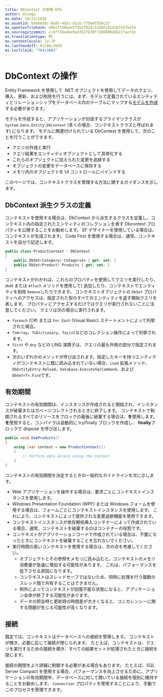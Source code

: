 ```yaml
---
title: DbContext の使用-EF6
author: divega
ms.date: 10/23/2016
ms.assetid: b0e6bddc-8a87-4d51-b1cb-7756df938c23
ms.openlocfilehash: d961ffd8bed7f5b2f82dcfa30fc0241b7437be50
ms.sourcegitcommit: cc0ff36e46e9ed3527638f7208000e8521faef2e
ms.translationtype: MT
ms.contentlocale: ja-JP
ms.lasthandoff: 03/06/2020
ms.locfileid: "78413883"
---
```

# <a name="working-with-dbcontext"></a>DbContext の操作

Entity Framework を使用して .NET オブジェクトを使用してデータのクエリ、挿入、更新、および削除を行うには、まず、モデルで定義されているエンティティとリレーションシップをデータベース内のテーブルにマップする[モデルを作成](~/ef6/modeling/index.md)する必要があります。

モデルを作成すると、アプリケーションが対話するプライマリクラスが `System.Data.Entity.DbContext` (多くの場合、コンテキストクラスと呼ばれます) になります。 モデルに関連付けられている DbContext を使用して、次のことを行うことができます。
- クエリの作成と実行   
- クエリ結果をエンティティオブジェクトとして具体化する
- これらのオブジェクトに加えられた変更を追跡する
- オブジェクトの変更をデータベースに保存する
- メモリ内のオブジェクトを UI コントロールにバインドする

このページでは、コンテキストクラスを管理する方法に関するガイダンスを示します。  

## <a name="defining-a-dbcontext-derived-class"></a>DbContext 派生クラスの定義  

コンテキストを使用する場合は、DbContext から派生するクラスを定義し、コンテキスト内の指定されたエンティティのコレクションを表す Dbcontext プロパティを公開することをお勧めします。 EF デザイナーを使用している場合は、コンテキストが生成されます。 Code First を使用する場合は、通常、コンテキストを自分で記述します。  

``` csharp
public class ProductContext : DbContext
{
    public DbSet<Category> Categories { get; set; }
    public DbSet<Product> Products { get; set; }
}
```  

コンテキストがわかれば、これらのプロパティを使用してクエリを実行したり、(`Add` または `Attach` メソッドを使用して) 追加したり、コンテキストでエンティティを削除 `Remove`したりできます。 コンテキストオブジェクトの `DbSet` プロパティへのアクセスは、指定された型のすべてのエンティティを返す開始クエリを表します。 プロパティにアクセスするだけではクエリが実行されないことに注意してください。 クエリは次の場合に実行されます。  

- `foreach` (C#) または `For Each` (Visual Basic) ステートメントによって列挙された場合。  
- `ToArray`、`ToDictionary`、`ToList`などのコレクション操作によって列挙されます。  
- `First` や `Any` などの LINQ 演算子は、クエリの最も外側の部分で指定されます。  
- 次のいずれかのメソッドが呼び出されます。指定したキーを持つエンティティがコンテキストに既に読み込まれていない場合、`Load` 拡張メソッド、`DbEntityEntry.Reload`、`Database.ExecuteSqlCommand`、および `DbSet<T>.Find`です。  

## <a name="lifetime"></a>有効期間  

コンテキストの有効期間は、インスタンスが作成されると開始され、インスタンスが破棄またはガベージコレクトされるときに終了します。 コンテキストで制御されるすべてのリソースをブロックの最後に破棄する場合は、**を**使用します。 **を**使用すると、コンパイラは自動的に try/finally ブロックを作成し、 **finally**ブロックで dispose を呼び出します。  

``` csharp
public void UseProducts()
{
    using (var context = new ProductContext())
    {     
        // Perform data access using the context
    }
}
```  

コンテキストの有効期間を決定するときの一般的なガイドラインを次に示します。  

- Web アプリケーションを操作する場合は、要求ごとにコンテキストインスタンスを使用します。  
- Windows Presentation Foundation (WPF) または Windows フォームを使用する場合は、フォームごとにコンテキストインスタンスを使用します。 これにより、コンテキストによって提供される変更追跡機能を使用できます。  
- コンテキストインスタンスが依存関係挿入コンテナーによって作成されている場合、通常、コンテキストを破棄するのはコンテナーの役割です。
- コンテキストがアプリケーションコードで作成されている場合は、不要になったときにコンテキストを破棄することを忘れないでください。  
- 実行時間の長いコンテキストを使用する場合は、次の点を考慮してください。  
    - オブジェクトとその参照をメモリに読み込むと、コンテキストのメモリ消費量が急速に増加する可能性があります。 これは、パフォーマンスを低下させる原因になります。  
    - コンテキストはスレッドセーフではないため、同時に処理を行う複数のスレッド間で共有することはできません。
    - 例外によってコンテキストが回復不能な状態になると、アプリケーション全体が終了する可能性があります。  
    - データの照会時と更新時の時間差が大きくなると、コンカレンシーに関する問題が生じる可能性が高くなります。  

## <a name="connections"></a>接続  

既定では、コンテキストはデータベースへの接続を管理します。 コンテキストが開き、必要に応じて接続が閉じられます。 たとえば、コンテキストは、クエリを実行するための接続を開き、すべての結果セットが処理されたときに接続を閉じます。  

接続の開閉をより詳細に制御する必要がある場合もあります。 たとえば、SQL Server Compact を使用する場合、パフォーマンスを向上させるために、アプリケーションの有効期間中、データベースに対して開いている接続を個別に維持することをお勧めします。 `Connection` プロパティを使用することにより、手動でこのプロセスを管理できます。  
